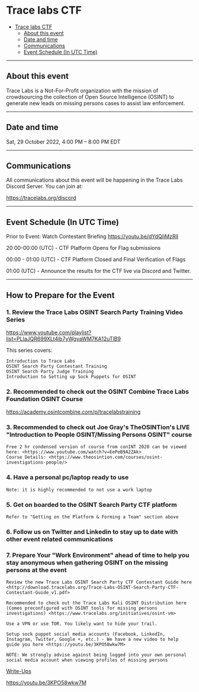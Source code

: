 # Trace labs CTF

- [Trace labs CTF](#trace-labs-ctf)
  - [About this event](#about-this-event)
  - [Date and time](#date-and-time)
  - [Communications](#communications)
  - [Event Schedule (In UTC Time)](#event-schedule-in-utc-time)

---

## About this event

Trace Labs is a Not-For-Profit organization with the mission of crowdsourcing the collection of Open Source Intelligence (OSINT) to generate new leads on missing persons cases to assist law enforcement.

---

## Date and time

Sat, 29 October 2022, 4:00 PM – 8:00 PM EDT

---

## Communications

All communications about this event will be happening in the Trace Labs Discord Server. You can join at:

<https://tracelabs.org/discord>

---

## Event Schedule (In UTC Time)

Prior to Event: Watch Contestant Briefing <https://youtu.be/dYdQIiMzRlI>

20:00-00:00 (UTC) - CTF Platform Opens for Flag submissions

00:00 - 01:00 (UTC) - CTF Platform Closed and Final Verification of Flags

01:00 (UTC) - Announce the results for the CTF live via Discord and Twitter.

---

## How to Prepare for the Event

### 1. Review the Trace Labs OSINT Search Party Training Video Series

<https://www.youtube.com/playlist?list=PLlaJQR699XLt4ib7yWgvaWM7KA12uTlB9>

This series covers:

    Introduction to Trace Labs
    OSINT Search Party Contestant Training
    OSINT Search Party Judge Training
    Introduction to Setting up Sock Puppets for OSINT

### 2. Recommended to check out the OSINT Combine Trace Labs Foundation OSINT Course

<https://academy.osintcombine.com/p/tracelabstraining>

### 3. Recommended to check out Joe Gray's TheOSINTion's LIVE "Introduction to People OSINT/Missing Persons OSINT" course

    Free 2 hr condensed version of course from conINT 2020 can be viewed here: <https://www.youtube.com/watch?v=EePeB9A2ZAk>
    Course Details: <https://www.theosintion.com/courses/osint-investigations-people/>

### 4. Have a personal pc/laptop ready to use

    Note: it is highly recommended to not use a work laptop

### 5. Get on boarded to the OSINT Search Party CTF platform

    Refer to "Getting on the Platform & Forming a Team" section above

### 6. Follow us on Twitter and Linkedin to stay up to date with other event related communications

### 7. Prepare Your "Work Environment" ahead of time to help you stay anonymous when gathering OSINT on the missing persons at the event

    Review the new Trace Labs OSINT Search Party CTF Contestant Guide here <http://download.tracelabs.org/Trace-Labs-OSINT-Search-Party-CTF-Contestant-Guide_v1.pdf>

    Recommended to check out the Trace Labs Kali OSINT Distribution here (Comes preconfigured with OSINT tools for missing persons investigations) <https://www.tracelabs.org/initiatives/osint-vm>

    Use a VPN or use TOR. You likely want to hide your trail.

    Setup sock puppet social media accounts (Facebook, LinkedIn, Instagram, Twitter, Google +, etc.) - We have a new video to help guide you here <https://youtu.be/3KPO58wkw7M>

    NOTE: We strongly advise against being logged into your own personal social media account when viewing profiles of missing persons




[Write-Ups](https://github.com/tracelabs/searchparty-ctf-writeups/blob/master/searchparty-ctf-writeups.md)

<https://youtu.be/3KPO58wkw7M>

